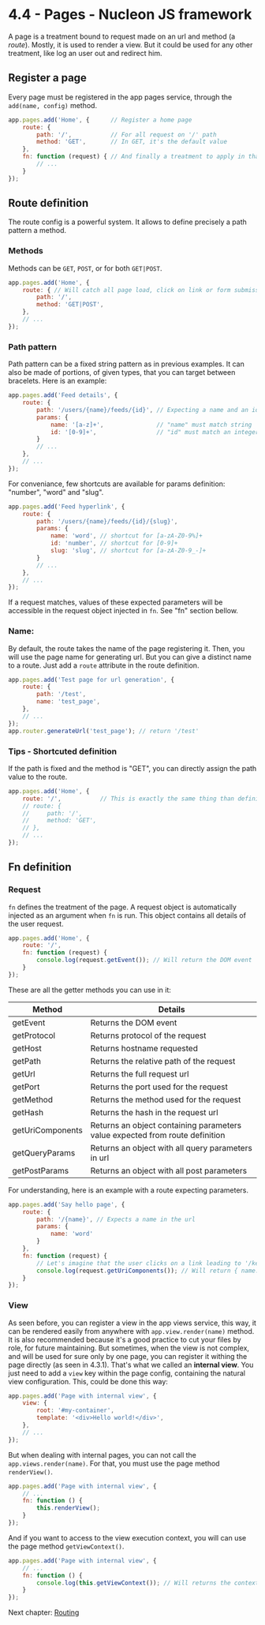 # 4.4 - Pages - Nucleon JS framework

A page is a treatment bound to request made on an url and method (a _route_). Mostly, it is used to render a view. But it could be used for any other treatment, like log an user out and redirect him.

## Register a page

Every page must be registered in the app pages service, through the `add(name, config)` method.

```javascript
app.pages.add('Home', {      // Register a home page
    route: {
        path: '/',           // For all request on '/' path
        method: 'GET',       // In GET, it's the default value
    },
    fn: function (request) { // And finally a treatment to apply in that case
        // ...
    }
});
```

## Route definition

The route config is a powerful system. It allows to define precisely a path pattern a method.

### Methods

Methods can be `GET`, `POST`, or for both `GET|POST`.

```javascript
app.pages.add('Home', {
    route: { // Will catch all page load, click on link or form submission for "/" path
        path: '/',
        method: 'GET|POST',
    },
    // ...
});
```

### Path pattern

Path pattern can be a fixed string pattern as in previous examples. It can also be made of portions, of given types, that you can target between bracelets. Here is an example:

```javascript
app.pages.add('Feed details', {
    route: {
        path: '/users/{name}/feeds/{id}', // Expecting a name and an id parameter
        params: {
            name: '[a-z]+',               // "name" must match string
            id: '[0-9]+',                 // "id" must match an integer
        }
        // ...
    },
    // ...
});
```

For conveniance, few shortcuts are available for params definition: "number", "word" and "slug".

```javascript
app.pages.add('Feed hyperlink', {
    route: {
        path: '/users/{name}/feeds/{id}/{slug}',
        params: {
            name: 'word', // shortcut for [a-zA-Z0-9%]+
            id: 'number', // shortcut for [0-9]+
            slug: 'slug', // shortcut for [a-zA-Z0-9_-]+
        }
        // ...
    },
    // ...
});
```

If a request matches, values of these expected parameters will be accessible in the request object injected in `fn`. See "fn" section bellow.

### Name:

By default, the route takes the name of the page registering it. Then, you will use the page name for generating url. But you can give a distinct name to a route. Just add a `route` attribute in the route definition.

```javascript
app.pages.add('Test page for url generation', {
    route: {
        path: '/test',
        name: 'test_page',
    },
    // ...
});
app.router.generateUrl('test_page'); // return '/test'
```

### Tips - Shortcuted definition

If the path is fixed and the method is "GET", you can directly assign the path value to the route.

```javascript
app.pages.add('Home', {
    route: '/',           // This is exactly the same thing than definition commented bellow
    // route: {
    //     path: '/',
    //     method: 'GET',
    // },
    // ...
});
```

## Fn definition

### Request

`fn` defines the treatment of the page. A request object is automatically injected as an argument when `fn` is run.
This object contains all details of the user request.

```javascript
app.pages.add('Home', {
    route: '/',
    fn: function (request) {
        console.log(request.getEvent()); // Will return the DOM event
    }
});
```

These are all the getter methods you can use in it:

| Method           | Details                                                                     |
|------------------|-----------------------------------------------------------------------------|
| getEvent         | Returns the DOM event                                                       |
| getProtocol      | Returns protocol of the request                                             |
| getHost          | Returns hostname requested                                                  |
| getPath          | Returns the relative path of the request                                    |
| getUrl           | Returns the full request url                                                |
| getPort          | Returns the port used for the request                                       |
| getMethod        | Returns the method used for the request                                     |
| getHash          | Returns the hash in the request url                                         |
| getUriComponents | Returns an object containing parameters value expected from route definition |
| getQueryParams   | Returns an object with all query parameters in url                           |
| getPostParams    | Returns an object with all post parameters                                   |

For understanding, here is an example with a route expecting parameters.

```javascript
app.pages.add('Say hello page', {
    route: {
        path: '/{name}', // Expects a name in the url
        params: {
            name: 'word'
        }
    },
    fn: function (request) {
        // Let's imagine that the user clicks on a link leading to '/kevin'
        console.log(request.getUriComponents()); // Will return { name: 'kevin' }
    }
});
```

### View

As seen before, you can register a view in the app views service, this way, it can be rendered easily from anywhere with `app.view.render(name)` method. It is also recommended because it's a good practice to cut your files by role, for future maintaining. But sometimes, when the view is not complex, and will be used for sure only by one page, you can register it withing the page directly (as seen in 4.3.1). That's what we called an **internal view**. You just need to add a `view` key within the page config, containing the natural view configuration. This, could be done this way:

```javascript
app.pages.add('Page with internal view', {
    view: {
        root: '#my-container',
        template: '<div>Hello world!</div>',
    },
    // ...
});
```

But when dealing with internal pages, you can not call the `app.views.render(name)`. For that, you must use the page method `renderView()`.

```javascript
app.pages.add('Page with internal view', {
    // ...
    fn: function () {
        this.renderView();
    }
});
```

And if you want to access to the view execution context, you will can use the page method `getViewContext()`.

```javascript
app.pages.add('Page with internal view', {
    // ...
    fn: function () {
        console.log(this.getViewContext()); // Will returns the context object.
    }
});
```

Next chapter: [Routing](https://github.com/moduleon/nucleon/blob/master/doc/4.Main-components/4.5.Routing.md)
